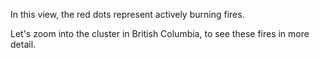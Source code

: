 <p>In this view, the red dots represent actively burning fires.</p>

<p>Let's zoom into the cluster in British Columbia, to see these fires in more detail.</p>
